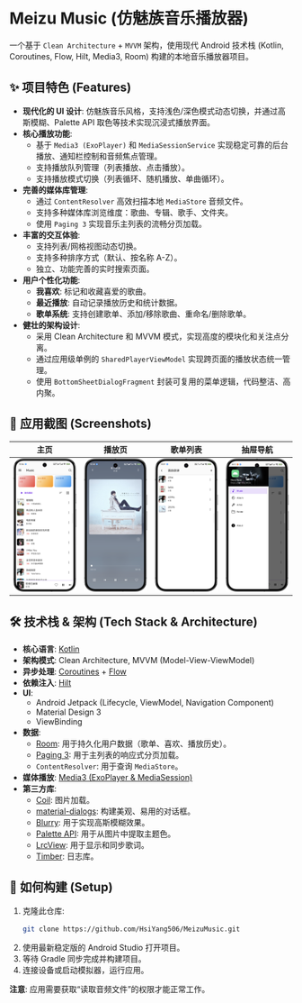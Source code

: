 # Meizu Music (仿魅族音乐播放器)

一个基于 `Clean Architecture` + `MVVM` 架构，使用现代 Android 技术栈 (Kotlin, Coroutines, Flow, Hilt, Media3, Room) 构建的本地音乐播放器项目。

## ✨ 项目特色 (Features)

- **现代化的 UI 设计**: 仿魅族音乐风格，支持浅色/深色模式动态切换，并通过高斯模糊、Palette API 取色等技术实现沉浸式播放界面。
- **核心播放功能**:
    - 基于 `Media3 (ExoPlayer)` 和 `MediaSessionService` 实现稳定可靠的后台播放、通知栏控制和音频焦点管理。
    - 支持播放队列管理（列表播放、点击播放）。
    - 支持播放模式切换（列表循环、随机播放、单曲循环）。
- **完善的媒体库管理**:
    - 通过 `ContentResolver` 高效扫描本地 `MediaStore` 音频文件。
    - 支持多种媒体库浏览维度：歌曲、专辑、歌手、文件夹。
    - 使用 `Paging 3` 实现音乐主列表的流畅分页加载。
- **丰富的交互体验**:
    - 支持列表/网格视图动态切换。
    - 支持多种排序方式（默认、按名称 A-Z）。
    - 独立、功能完善的实时搜索页面。
- **用户个性化功能**:
    - **我喜欢**: 标记和收藏喜爱的歌曲。
    - **最近播放**: 自动记录播放历史和统计数据。
    - **歌单系统**: 支持创建歌单、添加/移除歌曲、重命名/删除歌单。
- **健壮的架构设计**:
    - 采用 Clean Architecture 和 MVVM 模式，实现高度的模块化和关注点分离。
    - 通过应用级单例的 `SharedPlayerViewModel` 实现跨页面的播放状态统一管理。
    - 使用 `BottomSheetDialogFragment` 封装可复用的菜单逻辑，代码整洁、高内聚。

## 📸 应用截图 (Screenshots)

| 主页 | 播放页 | 歌单列表 | 抽屉导航 |
| :---: | :---: | :---: | :---: |
| ![](screenshots/Screenshot_20251007_135651.png) | ![](screenshots/Screenshot_20251007_135806.png) | ![](screenshots/Screenshot_20251007_135744.png) | ![](screenshots/Screenshot_20251007_141149.png) |

## 🛠️ 技术栈 & 架构 (Tech Stack & Architecture)

- **核心语言**: [Kotlin](https://kotlinlang.org/)
- **架构模式**: Clean Architecture, MVVM (Model-View-ViewModel)
- **异步处理**: [Coroutines](https://kotlinlang.org/docs/coroutines-overview.html) + [Flow](https://developer.android.com/kotlin/flow)
- **依赖注入**: [Hilt](https://developer.android.com/training/dependency-injection/hilt-android)
- **UI**:
    - Android Jetpack (Lifecycle, ViewModel, Navigation Component)
    - Material Design 3
    - ViewBinding
- **数据**:
    - [Room](https://developer.android.com/training/data-storage/room): 用于持久化用户数据（歌单、喜欢、播放历史）。
    - [Paging 3](https://developer.android.com/topic/libraries/architecture/paging/v3-overview): 用于主列表的响应式分页加载。
    - `ContentResolver`: 用于查询 `MediaStore`。
- **媒体播放**: [Media3 (ExoPlayer & MediaSession)](https://developer.android.com/jetpack/androidx/releases/media3)
- **第三方库**:
    - [Coil](https://coil-kt.github.io/coil/): 图片加载。
    - [material-dialogs](https://github.com/afollestad/material-dialogs): 构建美观、易用的对话框。
    - [Blurry](https://github.com/wasabeef/Blurry): 用于实现高斯模糊效果。
    - [Palette API](https://developer.android.com/training/material-design/extract-colors-with-palette): 用于从图片中提取主题色。
    - [LrcView](https://github.com/pengrad/LrcView): 用于显示和同步歌词。
    - [Timber](https://github.com/JakeWharton/timber): 日志库。

## 🚀 如何构建 (Setup)

1.  克隆此仓库:
    ```bash
    git clone https://github.com/HsiYang506/MeizuMusic.git
    ```
2.  使用最新稳定版的 Android Studio 打开项目。
3.  等待 Gradle 同步完成并构建项目。
4.  连接设备或启动模拟器，运行应用。

**注意**: 应用需要获取“读取音频文件”的权限才能正常工作。